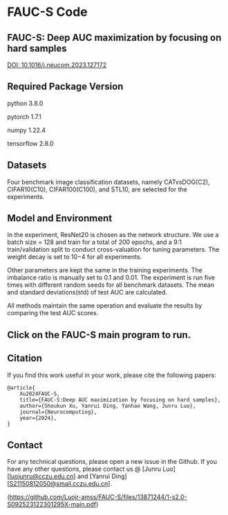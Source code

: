 # FAUC-S Code
FAUC-S: Deep AUC maximization by focusing on hard samples
---

[DOI: 10.1016/j.neucom.2023.127172](https://doi.org/10.1016/j.neucom.2023.127172)

Required Package Version
---------

python 3.8.0

pytorch 1.7.1

numpy 1.22.4

tensorflow 2.8.0

Datasets
---------
Four benchmark image classification datasets, namely CATvsDOG(C2), CIFAR10(C10), CIFAR100(C100), and STL10, are selected for the experiments.

Model and Environment
---------
In the experiment, ResNet20 is chosen as the network structure. We use a batch size = 128 and train for a total of 200 epochs, and a 9:1 train/validation split to conduct cross-valuation for tuning parameters.
The weight decay is set to 10−4 for all experiments. 

Other parameters are kept the same in the training experiments. The imbalance ratio is manually set to 0.1 and 0.01. The experiment is run five times with different random seeds for all benchmark datasets. The mean and standard deviations(std) of test AUC are calculated. 

All methods maintain the same operation and evaluate the results by comparing the test AUC scores.

Click on the FAUC-S main program to run.
---------

Citation
---------
If you find this work useful in your work, please cite the following papers:
```
@article{
    Xu2024FAUC-S,
    title={FAUC-S:Deep AUC maximization by focusing on hard samples},
    author={Shoukun Xu, Yanrui Ding, Yanhao Wang, Junru Luo},
    journal={Neurocomputing},
    year={2024},
}
 ```

Contact
----------
For any technical questions, please open a new issue in the Github. If you have any other questions, please contact us @ [Junru Luo][luojunru@cczu.edu.cn] and [Yanrui Ding][S21150812050@smail.cczu.edu.cn].

(https://github.com/Luojr-amss/FAUC-S/files/13871244/1-s2.0-S092523122301295X-main.pdf)
